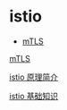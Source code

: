 # istio

*   [mTLS](mTLS/mTLS.md "mTLS")

[mTLS](mTLS/mTLS.md "mTLS")

[istio 原理简介](istio%20原理简介/istio%20原理简介.md "istio 原理简介")

[istio 基础知识](istio%20基础知识/istio%20基础知识.md "istio 基础知识")
